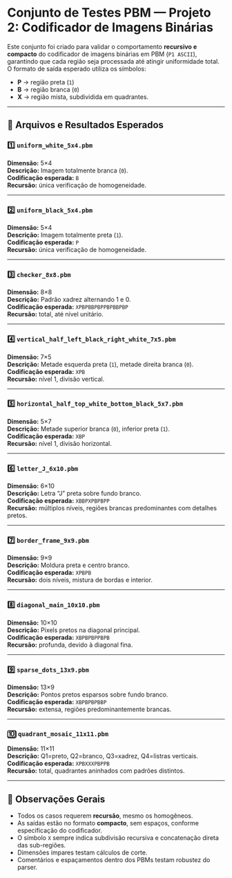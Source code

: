 #  Conjunto de Testes PBM — Projeto 2: Codificador de Imagens Binárias

Este conjunto foi criado para validar o comportamento **recursivo e compacto** do codificador de imagens binárias em PBM (`P1 ASCII`), garantindo que cada região seja processada até atingir uniformidade total.  
O formato de saída esperado utiliza os símbolos:

- **P** → região preta (`1`)  
- **B** → região branca (`0`)  
- **X** → região mista, subdividida em quadrantes.

---

## 📂 Arquivos e Resultados Esperados

### 1️⃣ `uniform_white_5x4.pbm`
**Dimensão:** 5×4  
**Descrição:** Imagem totalmente branca (`0`).  
**Codificação esperada:** `B`  
**Recursão:** única verificação de homogeneidade.  

---

### 2️⃣ `uniform_black_5x4.pbm`
**Dimensão:** 5×4  
**Descrição:** Imagem totalmente preta (`1`).  
**Codificação esperada:** `P`  
**Recursão:** única verificação de homogeneidade.  

---

### 3️⃣ `checker_8x8.pbm`
**Dimensão:** 8×8  
**Descrição:** Padrão xadrez alternando 1 e 0.  
**Codificação esperada:** `XPBPBBPBPPBPBBPBP`  
**Recursão:** total, até nível unitário.  

---

### 4️⃣ `vertical_half_left_black_right_white_7x5.pbm`
**Dimensão:** 7×5  
**Descrição:** Metade esquerda preta (`1`), metade direita branca (`0`).  
**Codificação esperada:** `XPB`  
**Recursão:** nível 1, divisão vertical.  

---

### 5️⃣ `horizontal_half_top_white_bottom_black_5x7.pbm`
**Dimensão:** 5×7  
**Descrição:** Metade superior branca (`0`), inferior preta (`1`).  
**Codificação esperada:** `XBP`  
**Recursão:** nível 1, divisão horizontal.  

---

### 6️⃣ `letter_J_6x10.pbm`
**Dimensão:** 6×10  
**Descrição:** Letra “J” preta sobre fundo branco.  
**Codificação esperada:** `XBBPXPBPBPP`  
**Recursão:** múltiplos níveis, regiões brancas predominantes com detalhes pretos.  

---

### 7️⃣ `border_frame_9x9.pbm`
**Dimensão:** 9×9  
**Descrição:** Moldura preta e centro branco.  
**Codificação esperada:** `XPBPB`  
**Recursão:** dois níveis, mistura de bordas e interior.  

---

### 8️⃣ `diagonal_main_10x10.pbm`
**Dimensão:** 10×10  
**Descrição:** Pixels pretos na diagonal principal.  
**Codificação esperada:** `XBPBPBPPBPB`  
**Recursão:** profunda, devido à diagonal fina.  

---

### 9️⃣ `sparse_dots_13x9.pbm`
**Dimensão:** 13×9  
**Descrição:** Pontos pretos esparsos sobre fundo branco.  
**Codificação esperada:** `XBPBPBPBBP`  
**Recursão:** extensa, regiões predominantemente brancas.  

---

### 🔟 `quadrant_mosaic_11x11.pbm`
**Dimensão:** 11×11  
**Descrição:** Q1=preto, Q2=branco, Q3=xadrez, Q4=listras verticais.  
**Codificação esperada:** `XPBXXXPBPPB`  
**Recursão:** total, quadrantes aninhados com padrões distintos.  

---

## 🧠 Observações Gerais

- Todos os casos requerem **recursão**, mesmo os homogêneos.  
- As saídas estão no formato **compacto**, sem espaços, conforme especificação do codificador.  
- O símbolo `X` sempre indica subdivisão recursiva e concatenação direta das sub-regiões.  
- Dimensões ímpares testam cálculos de corte.  
- Comentários e espaçamentos dentro dos PBMs testam robustez do parser.

